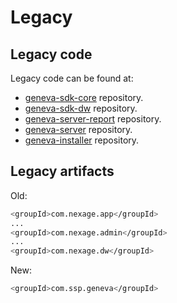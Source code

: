 # Legacy

## Legacy code

Legacy code can be found at:

- [geneva-sdk-core](https://git.ouryahoo.com/MX/geneva-core) repository.
- [geneva-sdk-dw](https://git.ouryahoo.com/MX/nexage-dw) repository.
- [geneva-server-report](https://git.ouryahoo.com/MX/geneva-dw) repository.
- [geneva-server](https://git.ouryahoo.com/MX/geneva-server) repository.
- [geneva-installer](https://git.ouryahoo.com/MX/geneva-installer) repository.

## Legacy artifacts

Old:

```sh
<groupId>com.nexage.app</groupId>
...
<groupId>com.nexage.admin</groupId>
...
<groupId>com.nexage.dw</groupId>
```

New:

```sh
<groupId>com.ssp.geneva</groupId>
```
